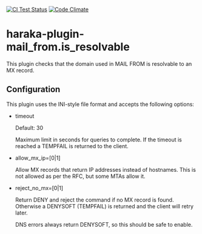 [![CI Test Status][ci-img]][ci-url]
[![Code Climate][clim-img]][clim-url]

# haraka-plugin-mail_from.is_resolvable

This plugin checks that the domain used in MAIL FROM is resolvable to an MX
record.

## Configuration

This plugin uses the INI-style file format and accepts the following options:

- timeout

  Default: 30

  Maximum limit in seconds for queries to complete. If the timeout is
  reached a TEMPFAIL is returned to the client.

- allow_mx_ip=[0|1]

  Allow MX records that return IP addresses instead of hostnames.
  This is not allowed as per the RFC, but some MTAs allow it.

- reject_no_mx=[0|1]

  Return DENY and reject the command if no MX record is found. Otherwise a
  DENYSOFT (TEMPFAIL) is returned and the client will retry later.

  DNS errors always return DENYSOFT, so this should be safe to enable.


<!-- leave these buried at the bottom of the document -->

[ci-img]: https://github.com/haraka/haraka-plugin-mail_from.is_resolvable/actions/workflows/ci.yml/badge.svg
[ci-url]: https://github.com/haraka/haraka-plugin-mail_from.is_resolvable/actions/workflows/ci.yml
[clim-img]: https://codeclimate.com/github/haraka/haraka-plugin-mail_from.is_resolvable/badges/gpa.svg
[clim-url]: https://codeclimate.com/github/haraka/haraka-plugin-mail_from.is_resolvable
